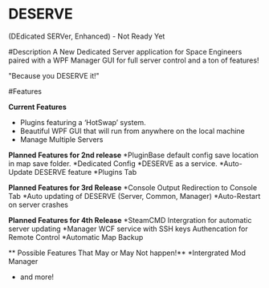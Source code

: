 DESERVE 
=====
(DEdicated SERVer, Enhanced) - Not Ready Yet

#Description
A New Dedicated Server application for Space Engineers paired with a WPF Manager GUI for full server control and a ton of features!

"Because you DESERVE it!"

#Features

**Current Features**
* Plugins featuring a ‘HotSwap’ system.
* Beautiful WPF GUI that will run from anywhere on the local machine
* Manage Multiple Servers 


 
**Planned Features for 2nd release**
 *PluginBase default config save location in map save folder.
 *Dedicated Config
 *DESERVE as a service.
 *Auto-Update DESERVE feature
 *Plugins Tab

**Planned Features for 3rd Release**
 *Console Output Redirection to Console Tab
 *Auto updating of DESERVE (Server, Common, Manager)
 *Auto-Restart on server crashes


 **Planned Features for 4th Release**
  *SteamCMD Intergration for automatic server updating
  *Manager WCF service with SSH keys Authencation for Remote Control
  *Automatic Map Backup
  
  
  ** Possible Features That May or May Not happen!**
   *Intergrated Mod Manager
   * and more!
 
